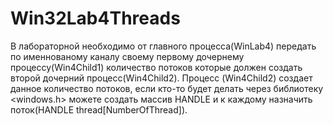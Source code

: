 # Win32Lab4Threads
В лабораторной необходимо от главного процесса(WinLab4) передать по именнованому каналу своему первому дочернему процессу(Win4Child1)
количество потоков которые должен создать второй дочерний процесс(Win4Child2). Процесс (Win4Child2) создает данное количество
потоков, если кто-то будет делать через библиотеку <windows.h> можете создать массив HANDLE и к каждому
назначить поток(HANDLE thread[NumberOfThread]).
